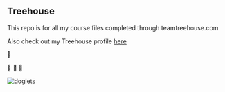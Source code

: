 ## Treehouse

This repo is for all my course files completed through teamtreehouse.com

Also check out my Treehouse profile [here](www.abc.com) 

:tada:

:dog: :dog: :dog:

![doglets](https://user-images.githubusercontent.com/32077165/42832942-d1ec209c-89c0-11e8-9a23-38d657d69774.jpg)
